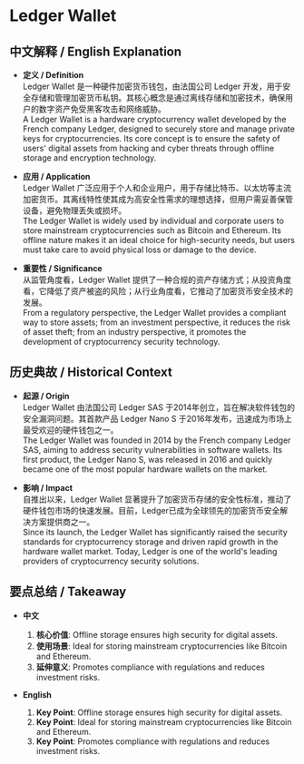 # Ledger Wallet

## 中文解释 / English Explanation

* **定义 / Definition**  
  Ledger Wallet 是一种硬件加密货币钱包，由法国公司 Ledger 开发，用于安全存储和管理加密货币私钥。其核心概念是通过离线存储和加密技术，确保用户的数字资产免受黑客攻击和网络威胁。  
  A Ledger Wallet is a hardware cryptocurrency wallet developed by the French company Ledger, designed to securely store and manage private keys for cryptocurrencies. Its core concept is to ensure the safety of users' digital assets from hacking and cyber threats through offline storage and encryption technology.

* **应用 / Application**  
  Ledger Wallet 广泛应用于个人和企业用户，用于存储比特币、以太坊等主流加密货币。其离线特性使其成为高安全性需求的理想选择，但用户需妥善保管设备，避免物理丢失或损坏。  
  The Ledger Wallet is widely used by individual and corporate users to store mainstream cryptocurrencies such as Bitcoin and Ethereum. Its offline nature makes it an ideal choice for high-security needs, but users must take care to avoid physical loss or damage to the device.

* **重要性 / Significance**  
  从监管角度看，Ledger Wallet 提供了一种合规的资产存储方式；从投资角度看，它降低了资产被盗的风险；从行业角度看，它推动了加密货币安全技术的发展。  
  From a regulatory perspective, the Ledger Wallet provides a compliant way to store assets; from an investment perspective, it reduces the risk of asset theft; from an industry perspective, it promotes the development of cryptocurrency security technology.

## 历史典故 / Historical Context

* **起源 / Origin**  
  Ledger Wallet 由法国公司 Ledger SAS 于2014年创立，旨在解决软件钱包的安全漏洞问题。其首款产品 Ledger Nano S 于2016年发布，迅速成为市场上最受欢迎的硬件钱包之一。  
  The Ledger Wallet was founded in 2014 by the French company Ledger SAS, aiming to address security vulnerabilities in software wallets. Its first product, the Ledger Nano S, was released in 2016 and quickly became one of the most popular hardware wallets on the market.

* **影响 / Impact**  
  自推出以来，Ledger Wallet 显著提升了加密货币存储的安全性标准，推动了硬件钱包市场的快速发展。目前，Ledger已成为全球领先的加密货币安全解决方案提供商之一。  
  Since its launch, the Ledger Wallet has significantly raised the security standards for cryptocurrency storage and driven rapid growth in the hardware wallet market. Today, Ledger is one of the world's leading providers of cryptocurrency security solutions.

## 要点总结 / Takeaway

* **中文**  
  1. **核心价值**: Offline storage ensures high security for digital assets.
  2. **使用场景**: Ideal for storing mainstream cryptocurrencies like Bitcoin and Ethereum.
  3. **延伸意义**: Promotes compliance with regulations and reduces investment risks.

* **English**  
  1. **Key Point**: Offline storage ensures high security for digital assets.
  2. **Key Point**: Ideal for storing mainstream cryptocurrencies like Bitcoin and Ethereum.
  3. **Key Point**: Promotes compliance with regulations and reduces investment risks.